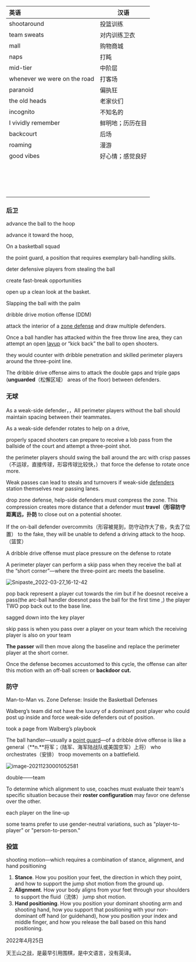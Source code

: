 



| 英语                         | 汉语             |
| :--------------------------- | ---------------- |
| shootaround                  | 投篮训练         |
| team sweats                  | 对内训练卫衣     |
| mall                         | 购物商城         |
| naps                         | 打盹             |
| mid-tier                     | 中阶层           |
| whenever we were on the road | 打客场           |
| paranoid                     | 偏执狂           |
| the old heads                | 老家伙们         |
| incognito                    | 不知名的         |
| I vividly remember           | 鲜明地；历历在目 |
| backcourt                    | 后场             |
| roaming                      | 漫游             |
| good vibes                   | 好心情；感觉良好 |
|                              |                  |
|                              |                  |
|                              |                  |
|                              |                  |
|                              |                  |
|                              |                  |
|                              |                  |
|                              |                  |
|                              |                  |
|                              |                  |
|                              |                  |
|                              |                  |
|                              |                  |
|                              |                  |
|                              |                  |
|                              |                  |

### 后卫

 advance the ball to the hoop

advance it toward the hoop,

 On a basketball squad

 the point guard, a position that requires exemplary ball-handling skills.

deter defensive players from stealing the ball

create fast-break opportunities

open up a clean look at the basket.

Slapping the ball with the palm 





dribble drive motion offense (DDM)

attack the interior of a [zone defense](https://www.masterclass.com/articles/man-to-man-vs-zone-defense) and draw multiple defenders.

Once a ball handler has attacked within the free throw line area, they can attempt an open [layup](https://www.masterclass.com/articles/layup-basketball-guide) or “kick back” the ball to open shooters.



they would counter with dribble penetration and skilled perimeter players around the three-point line.



The dribble drive offense aims to attack the double gaps and triple gaps (**unguarded**（松懈区域） areas of the floor) between defenders.

### 无球

As a weak-side defender，，All perimeter players without the ball should maintain spacing between their teammates. 



As a weak-side defender rotates to help on a drive,

 properly spaced shooters can prepare to receive a lob pass from the ballside of the court and attempt a three-point shot. 

 the perimeter players should swing the ball around the arc with crisp passes （不运球，直接传球，形容传球比较快，）that force the defense to rotate once more. 

Weak passes can lead to steals and turnovers if weak-side [defenders](https://www.masterclass.com/articles/learn-how-to-read-and-react-to-your-defender-with-steph-curry) station themselves near passing lanes.



drop zone defense, help-side defenders must compress the zone. This compression creates more distance that a defender must **travel（形容防守距离远，扑防** to close out on a potential shooter. 



If the on-ball defender overcommits（形容被晃到，防守动作大了些，失去了位置） to the fake, they will be unable to defend a driving attack to the hoop.（篮筐）

A dribble drive offense must place pressure on the defense to rotate



A perimeter player can perform a skip pass when they receive the ball at the “short corner”—where the three-point arc meets the baseline. 

![Snipaste_2022-03-27_16-12-42](D:\路径不动的文件\图片\Snipaste_2022-03-27_16-12-42.png)

pop back represent a player cut towards the rim but if he doesnot receive a pass(the arc-ball handler doesnot pass the ball for the first time ,) the player TWO pop back out to the base line.



sagged down into the key player



skip pass is when you pass over a player on your team which the receiving player is also on your team

 **The passer** will then move along the baseline and replace the perimeter player at the short corner. 



Once the defense becomes accustomed to this cycle, the offense can alter this motion with an off-ball screen or **backdoor cut.**

### 防守

Man-to-Man vs. Zone Defense: Inside the Basketball Defenses

Walberg’s team did not have the luxury of a dominant post player who could post up inside and force weak-side defenders out of position. 



took a page from Walberg’s playbook 

 The ball handler—usually a [point guard](https://www.masterclass.com/articles/key-basketball-positions)—of a dribble drive offense is like a general（**n.**将军；（陆军、海军陆战队或美国空军）上将） who orchestrates（安排） troop movements on a battlefield. 





![image-20211230001052581](C:\Users\86127\AppData\Roaming\Typora\typora-user-images\image-20211230001052581.png)

double——team



To determine which alignment to use, coaches must evaluate their team's specific situation because their **roster configuration** may favor one defense over the other.



each player on the line-up



some teams prefer to use gender-neutral variations, such as "player-to-player" or "person-to-person."



### 投篮

shooting motion—which requires a combination of stance, alignment, and hand positioning

1. **Stance**. How you position your feet, the direction in which they point, and how to support the jump shot motion from the ground up.
2. **Alignment**. How your body aligns from your feet through your shoulders to support the fluid（流体） jump shot motion.
3. **Hand positioning**. How you position your dominant shooting arm and shooting hand, how you support that positioning with your non-dominant off hand (or guidehand), how you position your index and middle finger, and how you release the ball based on this hand positioning.

2022年4月25日

天王山之战，是最早引用围棋，是中文语言，没有英译。


